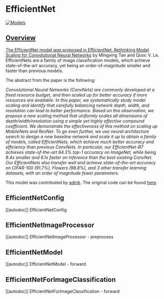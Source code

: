 <!--Copyright 2023 The HuggingFace Team. All rights reserved.

Licensed under the Apache License, Version 2.0 (the "License"); you may not use this file except in compliance with
the License. You may obtain a copy of the License at

http://www.apache.org/licenses/LICENSE-2.0

Unless required by applicable law or agreed to in writing, software distributed under the License is distributed on
an "AS IS" BASIS, WITHOUT WARRANTIES OR CONDITIONS OF ANY KIND, either express or implied. See the License for the
specific language governing permissions and limitations under the License.

⚠️ Note that this file is in Markdown but contain specific syntax for our doc-builder (similar to MDX) that may not be
rendered properly in your Markdown viewer.

-->

# EfficientNet

<div class="flex flex-wrap space-x-1">
<a href="https://huggingface.co/models?filter=efficientnet">
<img alt="Models" src="https://img.shields.io/badge/All_model_pages-efficientnet-blueviolet">
</div>

## Overview

The EfficientNet model was proposed in [EfficientNet: Rethinking Model Scaling for Convolutional Neural Networks](https://arxiv.org/abs/1905.11946) 
by Mingxing Tan and Quoc V. Le. EfficientNets are a family of image classification models, which achieve state-of-the-art accuracy, yet being an order-of-magnitude smaller and faster than previous models.

The abstract from the paper is the following:

*Convolutional Neural Networks (ConvNets) are commonly developed at a fixed resource budget, and then scaled up for better accuracy if more resources are available. In this paper, we systematically study model scaling and identify that carefully balancing network depth, width, and resolution can lead to better performance. Based on this observation, we propose a new scaling method that uniformly scales all dimensions of depth/width/resolution using a simple yet highly effective compound coefficient. We demonstrate the effectiveness of this method on scaling up MobileNets and ResNet.
To go even further, we use neural architecture search to design a new baseline network and scale it up to obtain a family of models, called EfficientNets, which achieve much better accuracy and efficiency than previous ConvNets. In particular, our EfficientNet-B7 achieves state-of-the-art 84.3% top-1 accuracy on ImageNet, while being 8.4x smaller and 6.1x faster on inference than the best existing ConvNet. Our EfficientNets also transfer well and achieve state-of-the-art accuracy on CIFAR-100 (91.7%), Flowers (98.8%), and 3 other transfer learning datasets, with an order of magnitude fewer parameters.*

This model was contributed by [adirik](https://huggingface.co/adirik).
The original code can be found [here](https://github.com/tensorflow/tpu/tree/master/models/official/efficientnet).


## EfficientNetConfig

[[autodoc]] EfficientNetConfig

## EfficientNetImageProcessor

[[autodoc]] EfficientNetImageProcessor
    - preprocess

## EfficientNetModel

[[autodoc]] EfficientNetModel
    - forward

## EfficientNetForImageClassification

[[autodoc]] EfficientNetForImageClassification
    - forward

